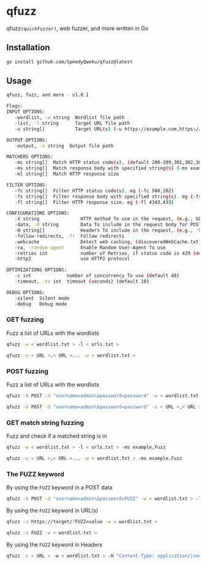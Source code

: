 # qfuzz

qfuzz`(quickFuzzer)`, web fuzzer, and more written in Go

## Installation

```bash
go install github.com/SpeedyQweku/qfuzz@latest
```

## Usage

```bash
qfuzz, fuzz, and more - v1.0.1

Flags:
INPUT OPTIONS:
   -wordlist, -w string  Wordlist file path
   -list, -l string      Target URL file path
   -u string[]           Target URL(s) (-u https://example.com,https://example.org)

OUTPUT OPTIONS:
   -output, -o string  Output file path

MATCHERS OPTIONS:
   -mc string[]  Match HTTP status code(s), (default 200-299,301,302,307,401,403,405,500)
   -ms string[]  Match response body with specified string(s) (-ms example,string)
   -ml string[]  Match HTTP response size

FILTER OPTIONS:
   -fc string[]  Filter HTTP status code(s). eg (-fc 500,202)
   -fs string[]  Filter response body with specified string(s). eg (-fs example,string)
   -fl string[]  Filter HTTP response size. eg (-fl 4343,433)

CONFIGURATIONS OPTIONS:
   -X string               HTTP method To use in the request, (e.g., GET, POST, PUT, DELETE)
   -data, -d string        Data To include in the request body for POST method
   -H string[]             Headers To include in the request, (e.g., 'key1:value1,key2:value2')
   -follow-redirects, -fr  Follow redirects
   -webcache               Detect web caching, (discoveredWebCache.txt)
   -ra, -random-agent      Enable Random User-Agent To use
   -retries int            number of Retries, if status code is 429 (default 5)
   -http2                  use HTTP2 protocol

OPTIMIZATIONS OPTIONS:
   -c int             number of concurrency To use (default 40)
   -timeout, -to int  timeout (seconds) (default 10)

DEBUG OPTIONS:
   -silent  Silent mode
   -debug   Debug mode

```

### GET fuzzing

Fuzz a list of URLs with the wordlists

```bash
qfuzz -w < wordlist.txt > -l < urls.txt >
```

```bash
qfuzz -u < URL >,< URL >... -w < wordlist.txt >
```

### POST fuzzing

Fuzz a list of URLs with the wordlists

```bash
qfuzz -X POST -d "username=admin\&password=password" -w < wordlist.txt > -l < urls.txt >
```

```bash
qfuzz -X POST -d "username=admin\&password=password" -u < URL >,< URL >... -w < wordlist.txt >
```

### GET match string fuzzing

Fuzz and check if a matched string is in

```bash
qfuzz -w < wordlist.txt > -l < urls.txt > -ms example,Fuzz
```

```bash
qfuzz -u < URL >,< URL >... -w < wordlist.txt > -ms example,Fuzz
```

### The FUZZ keyword

By using the `FUZZ` keyword in a POST data

```bash
qfuzz -X POST -d "username=admin\&password=FUZZ" -w < wordlist.txt > -l < urls.txt >
```

By using the `FUZZ` keyword in URL(s)

```bash
qfuzz -u https://target/?FUZZ=value -w < wordlist.txt >
```

```bash
qfuzz -u FUZZ -w < wordlist.txt >
```

By using the `FUZZ` keyword in Headers

```bash
qfuzz -u < URL > -w < wordlist.txt > -H "Content-Type: application/json","Host: FUZZ"
```
